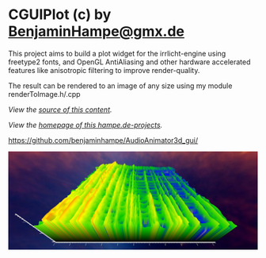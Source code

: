 CGUIPlot (c) by BenjaminHampe@gmx.de
================================

This project aims to build a plot widget for the irrlicht-engine
using freetype2 fonts, and OpenGL AntiAliasing and
other hardware accelerated features like anisotropic filtering
to improve render-quality.

The result can be rendered to an image
of any size using my module renderToImage.h/.cpp

*View the [source of this content](http://github.github.com/github-flavored-markdown/sample_content.html).*

*View the [homepage of this hampe.de-projects](http://github.github.com/github-flavored-markdown/sample_content.html).*

https://github.com/benjaminhampe/AudioAnimator3d_gui/

![Alt screenshot](media/background/load_2.jpg?raw=true)
